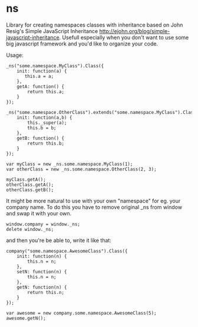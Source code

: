 # ns
Library for creating namespaces classes with inheritance based on John Resig's Simple JavaScript Inheritance http://ejohn.org/blog/simple-javascript-inheritance.
Usefull especially when you don't want to use some big javascript framework and you'd like to organize your code.

Usage:
```
_ns("some.namespace.MyClass").Class({
    init: function(a) {
       this.a = a;
    },
    getA: function() {
        return this.a;
    }
});

_ns("some.namespace.OtherClass").extends("some.namespace.MyClass").Class({
    init: function(a,b) {
        this._super(a);
        this.b = b;
    },
    getB: function() {
        return this.b;
    }
});

var myClass = new _ns.some.namespace.MyClass(1);
var otherClass = new _ns.some.namespace.OtherClass(2, 3);

myClass.getA();
otherClass.getA();
otherClass.getB();
```

It might be more natural to use with your own "namespace" for eg. your company name. To do this you have to remove original _ns from window and swap it with your own.
```
window.company = window._ns;
delete window._ns;
````

and then you're be able to, write it like that:
```
company("some.namespace.AwesomeClass").Class({
    init: function(n) {
        this.n = n;
    },
    setN: function(n) {
        this.n = n;
    },
    getN: function(n) {
        return this.n;
    }
});

var awesome = new company.some.namespace.AwesomeClass(5);
awesome.getN();
